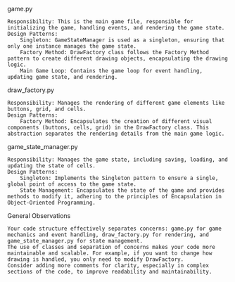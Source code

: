 game.py

    Responsibility: This is the main game file, responsible for initializing the game, handling events, and rendering the game state.
    Design Patterns:
        Singleton: GameStateManager is used as a singleton, ensuring that only one instance manages the game state.
        Factory Method: DrawFactory class follows the Factory Method pattern to create different drawing objects, encapsulating the drawing logic.
        Main Game Loop: Contains the game loop for event handling, updating game state, and rendering.

draw_factory.py

    Responsibility: Manages the rendering of different game elements like buttons, grid, and cells.
    Design Patterns:
        Factory Method: Encapsulates the creation of different visual components (buttons, cells, grid) in the DrawFactory class. This abstraction separates the rendering details from the main game logic.

game_state_manager.py

    Responsibility: Manages the game state, including saving, loading, and updating the state of cells.
    Design Patterns:
        Singleton: Implements the Singleton pattern to ensure a single, global point of access to the game state.
        State Management: Encapsulates the state of the game and provides methods to modify it, adhering to the principles of Encapsulation in Object-Oriented Programming.

General Observations

    Your code structure effectively separates concerns: game.py for game mechanics and event handling, draw_factory.py for rendering, and game_state_manager.py for state management.
    The use of classes and separation of concerns makes your code more maintainable and scalable. For example, if you want to change how drawing is handled, you only need to modify DrawFactory.
    Consider adding more comments for clarity, especially in complex sections of the code, to improve readability and maintainability.
